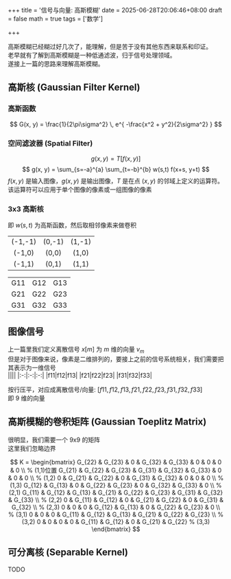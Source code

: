 +++
title = '信号与向量: 高斯模糊'
date = 2025-06-28T20:06:46+08:00
draft = false
math = true
tags = ['数学']

+++

高斯模糊已经糊过好几次了，能理解，但是苦于没有其他东西来联系和印证。  
老早就有了解到高斯模糊是一种低通滤波，归于信号处理领域。  
遂接上一篇的思路来理解高斯模糊。  

## 高斯核 (Gaussian Filter Kernel)
### 高斯函数
$$
G(x, y) = \frac{1}{2\pi\sigma^2} \, e^{ -\frac{x^2 + y^2}{2\sigma^2} }
$$

### 空间滤波器 (Spatial Filter)
$$
g(x, y) = T[f(x,y)]
$$
$$
g(x, y) = \sum_{s=-a}^{a} \sum_{t=-b}^{b} w(s,t) f(x+s, y+t)
$$
$f(x,y)$ 是输入图像，$g(x,y)$ 是输出图像，$T$ 是在点 $(x,y)$ 的邻域上定义的运算符。  
该运算符可以应用于单个图像的像素或一组图像的像素

### 3x3 高斯核
即 $w(s,t)$ 为高斯函数，然后取相邻像素来做卷积

||||
|:-:|:-:|:-:|
|(-1,-1)| (0,-1)| (1,-1)|
|(-1,0) | (0,0) | (1,0)|
|(-1,1) | (0,1) | (1,1)|

||||
|:-:|:-:|:-:|
|G11|G12|G13|
|G21|G22|G23|
|G31|G32|G33|

## 图像信号
上一篇里我们定义离散信号 $x[m]$ 为 $m$ 维的向量 $v_m$  
但是对于图像来说，像素是二维排列的，要接上之前的信号系统相关，我们需要把其表示为一维信号  
||||
|:-:|:-:|:-:|
|f11|f12|f13|
|f21|f22|f23|
|f31|f32|f33|

按行压平，对应成离散信号/向量: $[f11, f12, f13, f21, f22, f23, f31, f32, f33]$  
即 $9$ 维的向量

## 高斯模糊的卷积矩阵 (Gaussian Toeplitz Matrix)
很明显，我们需要一个 9x9 的矩阵  
这里我们忽略边界  

$$
K = \begin{bmatrix}
    G_{22} & G_{23} &   0    & G_{32} & G_{33} &   0    &   0    &   0    &   0    \\  % (1,1)位置
    G_{21} & G_{22} & G_{23} & G_{31} & G_{32} & G_{33} &   0    &   0    &   0    \\  % (1,2)
      0    & G_{21} & G_{22} &   0    & G_{31} & G_{32} &   0    &   0    &   0    \\  % (1,3)
    G_{12} & G_{13} &   0    & G_{22} & G_{23} &   0    & G_{32} & G_{33} &   0    \\  % (2,1)
    G_{11} & G_{12} & G_{13} & G_{21} & G_{22} & G_{23} & G_{31} & G_{32} & G_{33} \\  % (2,2)
      0    & G_{11} & G_{12} &   0    & G_{21} & G_{22} &   0    & G_{31} & G_{32} \\  % (2,3)
      0    &   0    &   0    & G_{12} & G_{13} &   0    & G_{22} & G_{23} &   0    \\  % (3,1)
      0    &   0    &   0    & G_{11} & G_{12} & G_{13} & G_{21} & G_{22} & G_{23} \\  % (3,2)
      0    &   0    &   0    &   0    & G_{11} & G_{12} &   0    & G_{21} & G_{22}    % (3,3)
\end{bmatrix}
$$

## 可分离核 (Separable Kernel)
TODO
